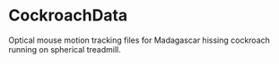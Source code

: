 # CockroachData
Optical mouse motion tracking files for Madagascar hissing cockroach running on spherical treadmill. 

